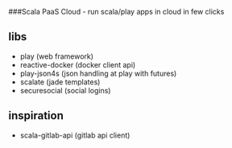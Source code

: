 ###Scala PaaS Cloud - run scala/play apps in cloud in few clicks


## libs
- play (web framework)
- reactive-docker (docker client api)
- play-json4s (json handling at play with futures)
- scalate (jade templates)
- securesocial (social logins)

## inspiration
- scala-gitlab-api (gitlab api client)
